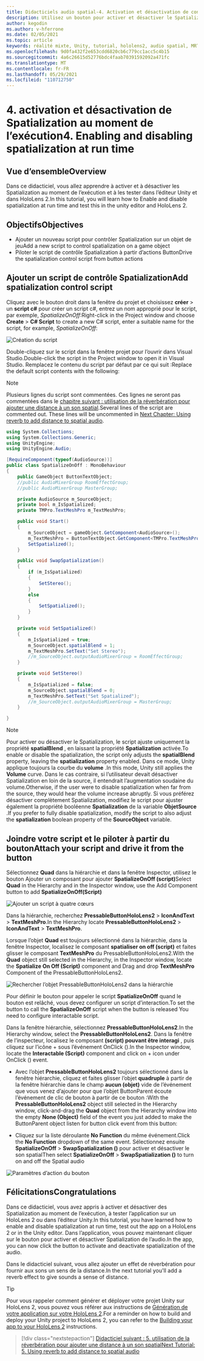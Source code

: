 ```yaml
---
title: Didacticiels audio spatial-4. Activation et désactivation de contenu audio spatial au moment de l’exécution
description: Utilisez un bouton pour activer et désactiver le Spatialization de l’audio au moment de l’exécution.
author: kegodin
ms.author: v-hferrone
ms.date: 02/05/2021
ms.topic: article
keywords: réalité mixte, Unity, tutorial, hololens2, audio spatial, MRTK, boîte à outils de réalité mixte, UWP, Windows 10, HRTF, fonction de transfert liée aux têtes, réverbération, Microsoft Spatializer
ms.openlocfilehash: 9d0fa432f2e653cdd6820cb6c779cc1acc5c4b15
ms.sourcegitcommit: 4a6c26615d52776bdc4faab70391592092a471fc
ms.translationtype: MT
ms.contentlocale: fr-FR
ms.lasthandoff: 05/29/2021
ms.locfileid: "110712750"
---
```

# <a name="4-enabling-and-disabling-spatialization-at-run-time"></a><span data-ttu-id="44444-105">4. activation et désactivation de Spatialization au moment de l’exécution</span><span class="sxs-lookup"><span data-stu-id="44444-105">4. Enabling and disabling spatialization at run time</span></span>

## <a name="overview"></a><span data-ttu-id="44444-106">Vue d’ensemble</span><span class="sxs-lookup"><span data-stu-id="44444-106">Overview</span></span>

<span data-ttu-id="44444-107">Dans ce didacticiel, vous allez apprendre à activer et à désactiver les Spatialization au moment de l’exécution et à les tester dans l’éditeur Unity et dans HoloLens 2.</span><span class="sxs-lookup"><span data-stu-id="44444-107">In this tutorial, you will learn how to Enable and disable spatialization at run time and test this in the unity editor and HoloLens 2.</span></span>

## <a name="objectives"></a><span data-ttu-id="44444-108">Objectifs</span><span class="sxs-lookup"><span data-stu-id="44444-108">Objectives</span></span>

* <span data-ttu-id="44444-109">Ajouter un nouveau script pour contrôler Spatialization sur un objet de jeu</span><span class="sxs-lookup"><span data-stu-id="44444-109">Add a new script to control spatialization on a game object</span></span>
* <span data-ttu-id="44444-110">Piloter le script de contrôle Spatialization à partir d’actions Button</span><span class="sxs-lookup"><span data-stu-id="44444-110">Drive the spatialization control script from button actions</span></span>

## <a name="add-spatialization-control-script"></a><span data-ttu-id="44444-111">Ajouter un script de contrôle Spatialization</span><span class="sxs-lookup"><span data-stu-id="44444-111">Add spatialization control script</span></span>

 <span data-ttu-id="44444-112">Cliquez avec le bouton droit dans la fenêtre du projet et choisissez **créer**  >  un **script c#** pour créer un script c#, entrez un nom approprié pour le script, par exemple, _SpatializeOnOff_:</span><span class="sxs-lookup"><span data-stu-id="44444-112">Right-click in the Project window and choose **Create** > **C# Script** to create a new C# script, enter a suitable name for the script, for example, _SpatializeOnOff_:</span></span>

![Création du script](images/spatial-audio/spatial-audio-04-section1-step1-1.PNG)

<span data-ttu-id="44444-114">Double-cliquez sur le script dans la fenêtre projet pour l’ouvrir dans Visual Studio.</span><span class="sxs-lookup"><span data-stu-id="44444-114">Double-click the script in the Project window to open it in Visual Studio.</span></span> <span data-ttu-id="44444-115">Remplacez le contenu du script par défaut par ce qui suit :</span><span class="sxs-lookup"><span data-stu-id="44444-115">Replace the default script contents with the following:</span></span>

> [!NOTE]
> <span data-ttu-id="44444-116">Plusieurs lignes du script sont commentées. Ces lignes ne seront pas commentées dans le [chapitre suivant : utilisation de la réverbération pour ajouter une distance à un son spatial](unity-spatial-audio-ch5.md).</span><span class="sxs-lookup"><span data-stu-id="44444-116">Several lines of the script are commented out. These lines will be uncommented in [Next Chapter: Using reverb to add distance to spatial audio](unity-spatial-audio-ch5.md).</span></span>

```c#
using System.Collections;
using System.Collections.Generic;
using UnityEngine;
using UnityEngine.Audio;

[RequireComponent(typeof(AudioSource))]
public class SpatializeOnOff : MonoBehaviour
{
    public GameObject ButtonTextObject;
    //public AudioMixerGroup RoomEffectGroup;
    //public AudioMixerGroup MasterGroup;

    private AudioSource m_SourceObject;
    private bool m_IsSpatialized;
    private TMPro.TextMeshPro m_TextMeshPro;

    public void Start()
    {
        m_SourceObject = gameObject.GetComponent<AudioSource>();
        m_TextMeshPro = ButtonTextObject.GetComponent<TMPro.TextMeshPro>();
        SetSpatialized();
    }

    public void SwapSpatialization()
    {
        if (m_IsSpatialized)
        {
            SetStereo();
        }
        else
        {
            SetSpatialized();
        }
    }

    private void SetSpatialized()
    {
        m_IsSpatialized = true;
        m_SourceObject.spatialBlend = 1;
        m_TextMeshPro.SetText("Set Stereo");
        //m_SourceObject.outputAudioMixerGroup = RoomEffectGroup;
    }

    private void SetStereo()
    {
        m_IsSpatialized = false;
        m_SourceObject.spatialBlend = 0;
        m_TextMeshPro.SetText("Set Spatialized");
        //m_SourceObject.outputAudioMixerGroup = MasterGroup;
    }

}
```

> [!NOTE]
> <span data-ttu-id="44444-117">Pour activer ou désactiver le Spatialization, le script ajuste uniquement la propriété **spatialBlend** , en laissant la propriété **Spatialization** activée.</span><span class="sxs-lookup"><span data-stu-id="44444-117">To enable or disable the spatialization, the script only adjusts the **spatialBlend** property, leaving the **spatialization** property enabled.</span></span> <span data-ttu-id="44444-118">Dans ce mode, Unity applique toujours la courbe du **volume** .</span><span class="sxs-lookup"><span data-stu-id="44444-118">In this mode, Unity still applies the **Volume** curve.</span></span> <span data-ttu-id="44444-119">Dans le cas contraire, si l’utilisateur devait désactiver Spatialization en loin de la source, il entendrait l’augmentation soudaine du volume.</span><span class="sxs-lookup"><span data-stu-id="44444-119">Otherwise, if the user were to disable spatialization when far from the source, they would hear the volume increase abruptly.</span></span>
> <span data-ttu-id="44444-120">Si vous préférez désactiver complètement Spatialization, modifiez le script pour ajuster également la propriété booléenne **Spatialization** de la variable **ObjetSource** .</span><span class="sxs-lookup"><span data-stu-id="44444-120">If you prefer to fully disable spatialization, modify the script to also adjust the **spatialization** boolean property of the **SourceObject** variable.</span></span>

## <a name="attach-your-script-and-drive-it-from-the-button"></a><span data-ttu-id="44444-121">Joindre votre script et le piloter à partir du bouton</span><span class="sxs-lookup"><span data-stu-id="44444-121">Attach your script and drive it from the button</span></span>

<span data-ttu-id="44444-122">Sélectionnez **Quad** dans la hiérarchie et dans la fenêtre Inspector, utilisez le bouton Ajouter un composant pour ajouter **SpatializeOnOff (script)**</span><span class="sxs-lookup"><span data-stu-id="44444-122">Select **Quad** in the Hierarchy and in the Inspector window, use the Add Component button to add **SpatializeOnOff(Script)**</span></span>

![Ajouter un script à quatre cœurs](images/spatial-audio/spatial-audio-04-section2-step1-1.PNG)

<span data-ttu-id="44444-124">Dans la hiérarchie, recherchez **PressableButtonHoloLens2**  >  **IconAndText**  >  **TextMeshPro**.</span><span class="sxs-lookup"><span data-stu-id="44444-124">In the Hierarchy locate **PressableButtonHoloLens2** > **IconAndText** > **TextMeshPro**.</span></span>

<span data-ttu-id="44444-125">Lorsque l’objet **Quad** est toujours sélectionné dans la hiérarchie, dans la fenêtre Inspector, localisez le composant **spatialiser on off (script)** et faites glisser le composant **TextMeshPro** du PressableButtonHoloLens2.</span><span class="sxs-lookup"><span data-stu-id="44444-125">With the **Quad** object still selected in the Hierarchy, in the Inspector window, locate the **Spatialize On Off (Script)** component and Drag and drop **TextMeshPro** Component of the PressableButtonHoloLens2.</span></span>

![Rechercher l’objet PressableButtonHoloLens2 dans la hiérarchie](images/spatial-audio/spatial-audio-04-section2-step1-2.PNG)

<span data-ttu-id="44444-127">Pour définir le bouton pour appeler le script **SpatializeOnOff** quand le bouton est relâché, vous devez configurer un script d’interaction.</span><span class="sxs-lookup"><span data-stu-id="44444-127">To set the button to call the **SpatializeOnOff** script when the button is released You need to configure interactable script.</span></span>

<span data-ttu-id="44444-128">Dans la fenêtre hiérarchie, sélectionnez **PressableButtonHoloLens2**.</span><span class="sxs-lookup"><span data-stu-id="44444-128">In the Hierarchy window, select the **PressableButtonHoloLens2**.</span></span> <span data-ttu-id="44444-129">Dans la fenêtre de l’inspecteur, localisez le composant **(script) pouvant être interagi** , puis cliquez sur l’icône + sous l’événement OnClick ().</span><span class="sxs-lookup"><span data-stu-id="44444-129">In the Inspector window, locate the **Interactable (Script)** component and click on + icon under OnClick () event.</span></span>

* <span data-ttu-id="44444-130">Avec l’objet **PressableButtonHoloLens2** toujours sélectionné dans la fenêtre hiérarchie, cliquez et faites glisser l’objet **quadruple** à partir de la fenêtre hiérarchie dans le champ **aucun (objet)** vide de l’événement que vous venez d’ajouter pour que l’objet ButtonParent écoute l’événement de clic de bouton à partir de ce bouton :</span><span class="sxs-lookup"><span data-stu-id="44444-130">With the **PressableButtonHoloLens2** object still selected in the Hierarchy window, click-and-drag the **Quad** object from the Hierarchy window into the empty **None (Object)** field of the event you just added to make the ButtonParent object listen for button click event from this button:</span></span>

* <span data-ttu-id="44444-131">Cliquez sur la liste déroulante **No Function** du même événement.</span><span class="sxs-lookup"><span data-stu-id="44444-131">Click the **No Function** dropdown of the same event.</span></span> <span data-ttu-id="44444-132">Sélectionnez ensuite **SpatializeOnOff**  >  **SwapSpatialization ()** pour activer et désactiver le son spatial</span><span class="sxs-lookup"><span data-stu-id="44444-132">Then select **SpatializeOnOff** > **SwapSpatialization ()** to turn on and off the Spatial audio</span></span>

![Paramètres d’action du bouton](images/spatial-audio/spatial-audio-04-section2-step1-3.PNG)

## <a name="congratulations"></a><span data-ttu-id="44444-134">Félicitations</span><span class="sxs-lookup"><span data-stu-id="44444-134">Congratulations</span></span>

<span data-ttu-id="44444-135">Dans ce didacticiel, vous avez appris à activer et désactiver des Spatialization au moment de l’exécution, à tester l’application sur un HoloLens 2 ou dans l’éditeur Unity.</span><span class="sxs-lookup"><span data-stu-id="44444-135">In this tutorial, you have learned how to enable and disable spatialization at run time, test out the app on a HoloLens 2 or in the Unity editor.</span></span> <span data-ttu-id="44444-136">Dans l’application, vous pouvez maintenant cliquer sur le bouton pour activer et désactiver Spatialization de l’audio.</span><span class="sxs-lookup"><span data-stu-id="44444-136">In the app, you can now click the button to activate and deactivate spatialization of the audio.</span></span>

<span data-ttu-id="44444-137">Dans le didacticiel suivant, vous allez ajouter un effet de réverbération pour fournir aux sons un sens de la distance.</span><span class="sxs-lookup"><span data-stu-id="44444-137">In the next tutorial you'll add a reverb effect to give sounds a sense of distance.</span></span>

> [!TIP]
> <span data-ttu-id="44444-138">Pour vous rappeler comment générer et déployer votre projet Unity sur HoloLens 2, vous pouvez vous référer aux instructions de [Génération de votre application sur votre HoloLens 2](mr-learning-base-02.md#building-your-application-to-your-hololens-2).</span><span class="sxs-lookup"><span data-stu-id="44444-138">For a reminder on how to build and deploy your Unity project to HoloLens 2, you can refer to the [Building your app to your HoloLens 2](mr-learning-base-02.md#building-your-application-to-your-hololens-2) instructions.</span></span>

> [!div class="nextstepaction"]
> [<span data-ttu-id="44444-139">Didacticiel suivant : 5. utilisation de la réverbération pour ajouter une distance à un son spatial</span><span class="sxs-lookup"><span data-stu-id="44444-139">Next Tutorial: 5. Using reverb to add distance to spatial audio</span></span>](unity-spatial-audio-ch5.md)
